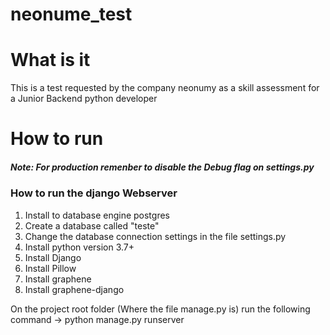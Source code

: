 # neonume_test

<h1>What is it</h1>
<p>This is a test requested by the company neonumy as a skill assessment for a Junior Backend python developer</p>

<h1>How to run</h1>

<h5><b>Note:</b> For production remenber to disable the Debug flag on settings.py</h5>

<h3>How to run the django Webserver</h3>
<ol>
  <li>Install to database engine postgres</li>
  <li>Create a database called "teste"</li>
  <li>Change the database connection settings in the file settings.py</li> 
  <li>Install python version 3.7+</li>
  <li>Install Django</li>
  <li>Install Pillow</li>
  <li>Install graphene</li>
  <li>Install graphene-django</li>
</ol>

On the project root folder (Where the file manage.py is) run the following command -> python manage.py runserver
